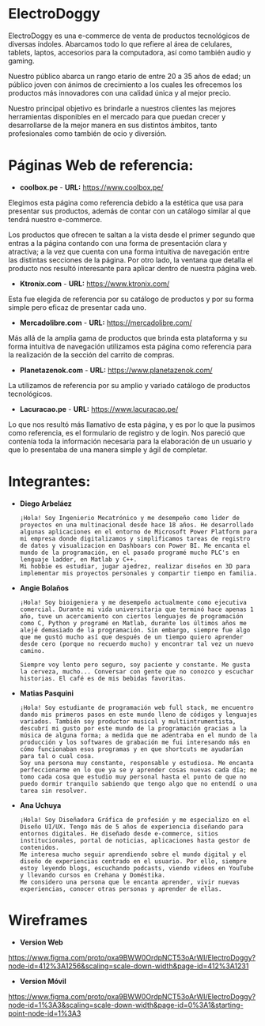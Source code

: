 # ElectroDoggy

ElectroDoggy es una e-commerce de venta de productos tecnológicos de diversas índoles. Abarcamos todo lo que refiere al área de celulares, tablets, laptos, accesorios para la computadora, así como también audio y gaming.

Nuestro público abarca un rango etario de entre 20 a 35 años de edad; un público joven con ánimos de crecimiento a los cuales les ofrecemos los productos más innovadores con una calidad única y al mejor precio.

Nuestro principal objetivo es brindarle a nuestros clientes las mejores herramientas disponibles en el mercado para que puedan crecer y desarrollarse de la mejor manera en sus distintos ámbitos, tanto profesionales como también de ocio y diversión.

# Páginas Web de referencia:

- **coolbox.pe** - **URL:** https://www.coolbox.pe/

Elegimos esta página como referencia debido a la estética que usa para presentar sus productos, además de contar con un catálogo similar al que tendrá nuestro e-commerce.

Los productos que ofrecen te saltan a la vista desde el primer segundo que entras a la página contando con una forma de presentación clara y atractiva; a la vez que cuenta con una forma intuitiva de navegación entre las distintas secciones de la página. Por otro lado, la ventana que detalla el producto nos resultó interesante para aplicar dentro de nuestra página web.

- **Ktronix.com** - **URL:** https://www.ktronix.com/

Esta fue elegida de referencia por su catálogo de productos y por su forma simple pero eficaz de presentar cada uno.

- **Mercadolibre.com** - **URL:** https://mercadolibre.com/

Más allá de la amplia gama de productos que brinda esta plataforma y su forma intuitiva de navegación utilizamos esta página como referencia para la realización de la sección del carrito de compras.

- **Planetazenok.com** - **URL:** https://www.planetazenok.com/

La utilizamos de referencia por su amplio y variado catálogo de productos tecnológicos.

- **Lacuracao.pe** - **URL:** https://www.lacuracao.pe/

Lo que nos resultó más llamativo de esta página, y es por lo que la pusimos como referencia, es el formulario de registro y de login. Nos pareció que contenía toda la información necesaria para la elaboración de un usuario y que lo presentaba de una manera simple y ágil de completar.

# Integrantes:

- **Diego Arbeláez**

      ¡Hola! Soy Ingenierio Mecatrónico y me desempeño como lider de proyectos en una multinacional desde hace 18 años. He desarrollado algunas aplicaciones en el entorno de Microsoft Power Platform para mi empresa donde digitalizamos y simplificamos tareas de registro de datos y visualizacion en Dashboars con Power BI. Me encanta el mundo de la programación, en el pasado programé mucho PLC's en lenguaje ladder, en Matlab y C++.
      Mi hobbie es estudiar, jugar ajedrez, realizar diseños en 3D para implementar mis proyectos personales y compartir tiempo en familia.

- **Angie Bolaños**

      ¡Hola! Soy bioigeniera y me desempeño actualmente como ejecutiva comercial. Durante mi vida universitaria que terminó hace apenas 1 año, tuve un acercamiento con ciertos lenguajes de programación como C, Python y programé en Matlab, durante los últimos años me alejé demasiado de la programación. Sin embargo, siempre fue algo que me gustó mucho así que después de un tiempo quiero aprender desde cero (porque no recuerdo mucho) y encontrar tal vez un nuevo camino.

      Siempre voy lento pero seguro, soy paciente y constante. Me gusta la cerveza, mucho... Conversar con gente que no conozco y escuchar historias. El café es de mis bebidas favoritas.

- **Matias Pasquini**

      ¡Hola! Soy estudiante de programación web full stack, me encuentro dando mis primeros pasos en este mundo lleno de códigos y lenguajes variados. También soy productor musical y multiintrumentista, descubrí mi gusto por este mundo de la programación gracias a la música de alguna forma; a medida que me adentraba en el mundo de la producción y los softwares de grabación me fui interesando más en cómo funcionaban esos programas y en que shortcuts me ayudarían para tal o cual cosa.
      Soy una persona muy constante, responsable y estudiosa. Me encanta perfeccionarme en lo que ya se y aprender cosas nuevas cada día; me tomo cada cosa que estudio muy personal hasta el punto de que no puedo dormir tranquilo sabiendo que tengo algo que no entendí o una tarea sin resolver.

- **Ana Uchuya**

      ¡Hola! Soy Diseñadora Gráfica de profesión y me especializo en el Diseño UI/UX. Tengo más de 5 años de experiencia diseñando para entornos digitales. He diseñado desde e-commerce, sitios institucionales, portal de noticias, aplicaciones hasta gestor de contenidos.
      Me interesa mucho seguir aprendiendo sobre el mundo digital y el diseño de experiencias centrado en el usuario. Por ello, siempre estoy leyendo blogs, escuchando podcasts, viendo videos en YouTube y llevando cursos en Crehana y Doméstika.
      Me considero una persona que le encanta aprender, vivir nuevas experiencias, conocer otras personas y aprender de ellas.

# Wireframes

- **Version Web**

https://www.figma.com/proto/pxa9BWW0OrdpNCT53oArWI/ElectroDoggy?node-id=412%3A1256&scaling=scale-down-width&page-id=412%3A1231

- **Version Móvil**

https://www.figma.com/proto/pxa9BWW0OrdpNCT53oArWI/ElectroDoggy?node-id=1%3A3&scaling=scale-down-width&page-id=0%3A1&starting-point-node-id=1%3A3
